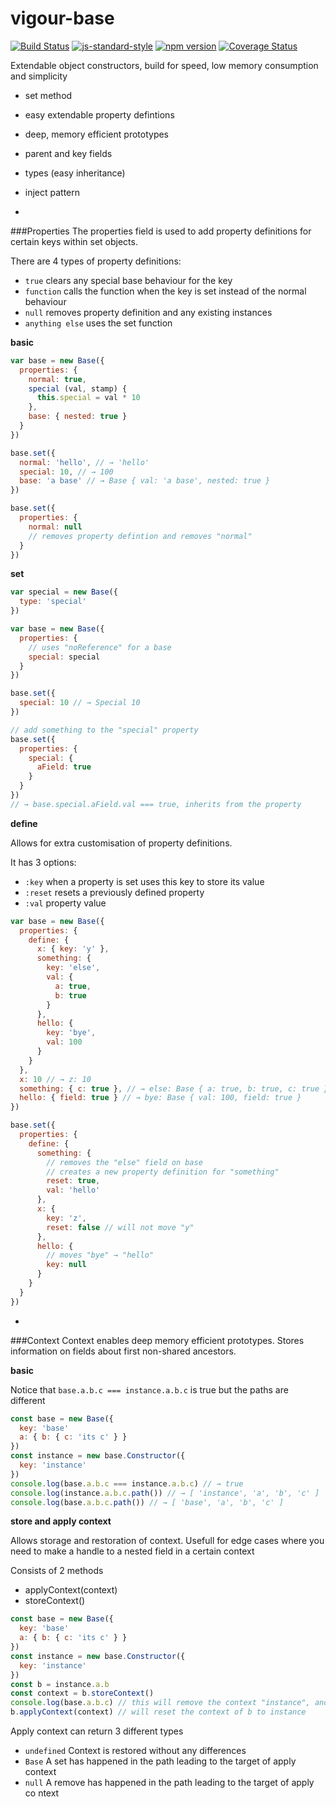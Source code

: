 # vigour-base
<!-- VDOC.badges travis; standard; npm; coveralls -->
<!-- DON'T EDIT THIS SECTION (including comments), INSTEAD RE-RUN `vdoc` TO UPDATE -->
[![Build Status](https://travis-ci.org/vigour-io/base.svg?branch=master)](https://travis-ci.org/vigour-io/base)
[![js-standard-style](https://img.shields.io/badge/code%20style-standard-brightgreen.svg)](http://standardjs.com/)
[![npm version](https://badge.fury.io/js/vigour-base.svg)](https://badge.fury.io/js/vigour-base)
[![Coverage Status](https://coveralls.io/repos/github/vigour-io/base/badge.svg?branch=master)](https://coveralls.io/github/vigour-io/base?branch=master)

<!-- VDOC END -->
Extendable object constructors, build for speed, low memory consumption and simplicity
- set method
- easy extendable property defintions
- deep, memory efficient prototypes
- parent and key fields
- types (easy inheritance)
- inject pattern

-
###Properties
The properties field is used to add property definitions for certain keys within set objects.

There are 4 types of property definitions:
- `true` clears any special base behaviour for the key
- `function` calls the function when the key is set instead of the normal behaviour
- `null` removes property definition and any existing instances
- `anything else` uses the set function

**basic**
```javascript
var base = new Base({
  properties: {
    normal: true,
    special (val, stamp) {
      this.special = val * 10
    },
    base: { nested: true }
  }
})

base.set({
  normal: 'hello', // → 'hello'
  special: 10, // → 100
  base: 'a base' // → Base { val: 'a base', nested: true }
})

base.set({
  properties: {
    normal: null
    // removes property defintion and removes "normal"
  }
})
```

**set**
```javascript
var special = new Base({
  type: 'special'
})

var base = new Base({
  properties: {
    // uses "noReference" for a base
    special: special
  }
})

base.set({
  special: 10 // → Special 10
})

// add something to the "special" property
base.set({
  properties: {
    special: {
      aField: true
    }
  }
})
// → base.special.aField.val === true, inherits from the property
```

**define**

Allows for extra customisation of property definitions.

It has 3 options:
- `:key` when a property is set uses this key to store its value
- `:reset` resets a previously defined property
- `:val` property value

```javascript
var base = new Base({
  properties: {
    define: {
      x: { key: 'y' },
      something: {
        key: 'else',
        val: {
          a: true,
          b: true
        }
      },
      hello: {
        key: 'bye',
        val: 100
      }
    }
  },
  x: 10 // → z: 10
  something: { c: true }, // → else: Base { a: true, b: true, c: true }
  hello: { field: true } // → bye: Base { val: 100, field: true }
})

base.set({
  properties: {
    define: {
      something: {
        // removes the "else" field on base
        // creates a new property definition for "something"
        reset: true,
        val: 'hello'
      },
      x: {
        key: 'z',
        reset: false // will not move "y"
      },
      hello: {
        // moves "bye" → "hello"
        key: null
      }
    }
  }
})
```

-
###Context
Context enables deep memory efficient prototypes.
Stores information on fields about first non-shared ancestors.

**basic**

Notice that `base.a.b.c === instance.a.b.c` is true but the paths are different

```javascript
const base = new Base({
  key: 'base'
  a: { b: { c: 'its c' } }
})
const instance = new base.Constructor({
  key: 'instance'
})
console.log(base.a.b.c === instance.a.b.c) // → true
console.log(instance.a.b.c.path()) // → [ 'instance', 'a', 'b', 'c' ]
console.log(base.a.b.c.path()) // → [ 'base', 'a', 'b', 'c' ]
```

**store and apply context**

Allows storage and restoration of context.
Usefull for edge cases where you need to make a handle to a nested field in a certain context

Consists of 2 methods
- applyContext(context)
- storeContext()

```javascript
const base = new Base({
  key: 'base'
  a: { b: { c: 'its c' } }
})
const instance = new base.Constructor({
  key: 'instance'
})
const b = instance.a.b
const context = b.storeContext()
console.log(base.a.b.c) // this will remove the context "instance", and replace it with base
b.applyContext(context) // will reset the context of b to instance
```

Apply context can return 3 different types
- `undefined` Context is restored without any differences
- `Base` A set has happened in the path leading to the target of apply context
- `null` A remove has happened in the path leading to the target of apply co  ntext